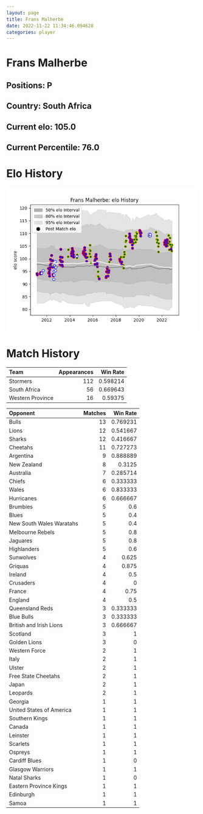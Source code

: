 ```yaml
---  
layout: page  
title: Frans Malherbe  
date: 2022-11-22 11:34:46.094628  
categories: player  
---
```

# Frans Malherbe

## Positions: P

## Country: South Africa

## Current elo: 105.0

## Current Percentile: 76.0

# Elo History


![elo history](history_FransMalherbe.png)
# Match History


| Team             |   Appearances |   Win Rate |
|:-----------------|--------------:|-----------:|
| Stormers         |           112 |   0.598214 |
| South Africa     |            56 |   0.669643 |
| Western Province |            16 |   0.59375  |

| Opponent                 |   Matches |   Win Rate |
|:-------------------------|----------:|-----------:|
| Bulls                    |        13 |   0.769231 |
| Lions                    |        12 |   0.541667 |
| Sharks                   |        12 |   0.416667 |
| Cheetahs                 |        11 |   0.727273 |
| Argentina                |         9 |   0.888889 |
| New Zealand              |         8 |   0.3125   |
| Australia                |         7 |   0.285714 |
| Chiefs                   |         6 |   0.333333 |
| Wales                    |         6 |   0.833333 |
| Hurricanes               |         6 |   0.666667 |
| Brumbies                 |         5 |   0.6      |
| Blues                    |         5 |   0.4      |
| New South Wales Waratahs |         5 |   0.4      |
| Melbourne Rebels         |         5 |   0.8      |
| Jaguares                 |         5 |   0.8      |
| Highlanders              |         5 |   0.6      |
| Sunwolves                |         4 |   0.625    |
| Griquas                  |         4 |   0.875    |
| Ireland                  |         4 |   0.5      |
| Crusaders                |         4 |   0        |
| France                   |         4 |   0.75     |
| England                  |         4 |   0.5      |
| Queensland Reds          |         3 |   0.333333 |
| Blue Bulls               |         3 |   0.333333 |
| British and Irish Lions  |         3 |   0.666667 |
| Scotland                 |         3 |   1        |
| Golden Lions             |         3 |   0        |
| Western Force            |         2 |   1        |
| Italy                    |         2 |   1        |
| Ulster                   |         2 |   1        |
| Free State Cheetahs      |         2 |   1        |
| Japan                    |         2 |   1        |
| Leopards                 |         2 |   1        |
| Georgia                  |         1 |   1        |
| United States of America |         1 |   1        |
| Southern Kings           |         1 |   1        |
| Canada                   |         1 |   1        |
| Leinster                 |         1 |   1        |
| Scarlets                 |         1 |   1        |
| Ospreys                  |         1 |   1        |
| Cardiff Blues            |         1 |   0        |
| Glasgow Warriors         |         1 |   1        |
| Natal Sharks             |         1 |   0        |
| Eastern Province Kings   |         1 |   1        |
| Edinburgh                |         1 |   1        |
| Samoa                    |         1 |   1        |